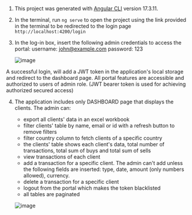 

1. This project was generated with [Angular CLI](https://github.com/angular/angular-cli) version 17.3.11.

2. In the terminal, run `ng serve` to open the project using the link provided in the terminal to be redirected to the login page `http://localhost:4200/login`

3. In the log-in box, insert the following admin credentials to access the portal: 
    username: john@example.com
    password: 123
   
   ![image](https://github.com/user-attachments/assets/edbd873e-a2db-41d0-a3c0-50dd0127c2dd)

  A successful login, will add a JWT token in the application's local storage and redirect to the dashboard page. All portal features are accessible and authorized to users of admin role. (JWT bearer token is used for achieving authorized secured access)

4. The application includes only DASHBOARD page that displays the clients. The admin can:
   - export all clients' data in an excel workbook
   - filter clients' table by name, email or id with a refresh button to remove filters
   - filter country column to fetch clients of a specific country
   - the clients' table shows each client's data, total number of transactions, total sum of buys and total sum of sells
   - view transactions of each client
   - add a transaction for a specific client. The admin can't add unless the following fields are inserted: type, date, amount (only numbers allowed), currency.
   - delete a transaction for a specific client
   - logout from the portal which makes the token blacklisted
    * all tables are paginated

   ![image](https://github.com/user-attachments/assets/f4047f8d-67b6-4dd9-929a-481cefcf8a9f)







